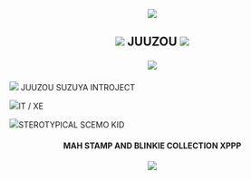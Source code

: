 <p align="center">
  <img src= "https://64.media.tumblr.com/914e4703722c9f0433bf6cbbb0edffc4/521614df681093db-2e/s540x810/e203b493213180dd178f0e3eb8b000dbd9a47889.webp"
</p>


  <h2 <p align="center">
  <img src= "https://64.media.tumblr.com/4e86ac2609a822fcc0d27b8eb2ff7904/979aeaa541231801-fa/s75x75_c1/572dc7f4234698beac69108dac3c802eaf0823c7.gifv"
    <div> JUUZOU
  <img src= "https://64.media.tumblr.com/4e86ac2609a822fcc0d27b8eb2ff7904/979aeaa541231801-fa/s75x75_c1/572dc7f4234698beac69108dac3c802eaf0823c7.gifv"
    </p>
 
  <p align="center">
  <img src= "https://64.media.tumblr.com/444e336c58f295647dc07fa173d0d60e/a814dfed7a63cd70-98/s500x750/5f6df4ce29f1bcc444fb6f079e1799626b6c72bd.gifv"
    </p></h2>
<P>
 <img src= "https://64.media.tumblr.com/98d05a71180817a9b5015195b0f3384b/f6ea19a317c61353-54/s75x75_c1/941bd585ed392d8859593f873bbd11bd70dfd8fe.gifv" <div> JUUZOU SUZUYA INTROJECT 
</P>
<P>
  <img src= "https://64.media.tumblr.com/d63caac8c03e068a2a6bf346d8e5af05/f6ea19a317c61353-c9/s75x75_c1/71db913762deeabed438ccea794b396572a9dde0.gifv" <div>IT / XE
</P>
<p>
  <img src= "https://64.media.tumblr.com/917afaf87f677e8fe88d5410960f32e6/d326ae50f88d51ec-73/s75x75_c1/ccdb951e4edd25c0cf08fbec41fc3ce0054a9ab0.gifv" <div>STEROTYPICAL SCEMO KID 
</p>

<p>
  <h4 <p align="center">
    MAH STAMP AND BLINKIE COLLECTION XPPP
  </h4>
</p>

<p align="center">
  <img src= "https://images.foxtv.com/static.fox2detroit.com/www.fox2detroit.com/content/uploads/2019/08/1280/720/catfish20pacifier202_1493327236382_3217075_ver1.0.jpg?ve=1&tl=1"
</p>
